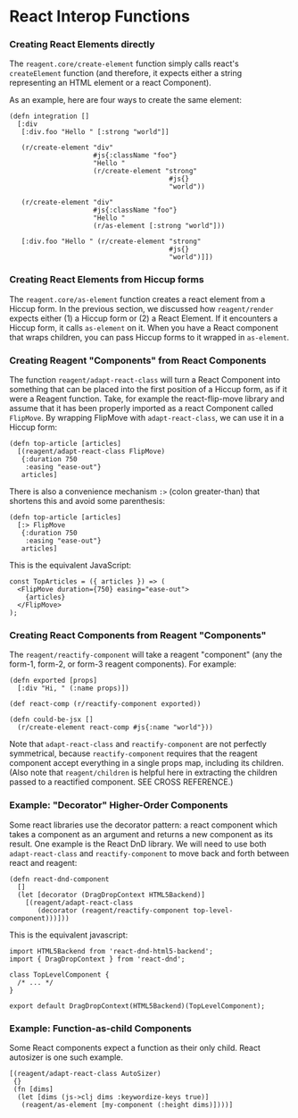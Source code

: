 # React Interop Functions

### Creating React Elements directly

The `reagent.core/create-element` function simply calls react's `createElement` function \(and therefore, it expects either a string representing an HTML element or a react Component\).

As an example, here are four ways to create the same element:

```
(defn integration []
  [:div
   [:div.foo "Hello " [:strong "world"]]

   (r/create-element "div"
                     #js{:className "foo"}
                     "Hello "
                     (r/create-element "strong"
                                        #js{}
                                        "world"))

   (r/create-element "div"
                     #js{:className "foo"}
                     "Hello "
                     (r/as-element [:strong "world"]))

   [:div.foo "Hello " (r/create-element "strong"
                                        #js{}
                                        "world")]])
```

### Creating React Elements from Hiccup forms

The `reagent.core/as-element` function creates a react element from a Hiccup form.  In the previous section, we discussed how `reagent/render` expects either \(1\) a Hiccup form or \(2\) a React Element.  If it encounters a Hiccup form, it calls `as-element` on it.  When you have a React component that wraps children, you can pass Hiccup forms to it wrapped in `as-element`.

### Creating Reagent "Components" from React Components

The function `reagent/adapt-react-class` will turn a React Component into something that can be placed into the first position of a Hiccup form, as if it were a Reagent function.  Take, for example the react-flip-move library and assume that it has been properly imported as a react Component called `FlipMove`.  By wrapping FlipMove with `adapt-react-class`, we can use it in a Hiccup form:

```
(defn top-article [articles]
  [(reagent/adapt-react-class FlipMove)
   {:duration 750
    :easing "ease-out"}
   articles]
```

There is also a convenience mechanism `:>` \(colon greater-than\) that shortens this and avoid some parenthesis:

```
(defn top-article [articles]
  [:> FlipMove
   {:duration 750
    :easing "ease-out"}
   articles]
```

This is the equivalent JavaScript:

```
const TopArticles = ({ articles }) => (
  <FlipMove duration={750} easing="ease-out">
    {articles}
  </FlipMove>
);
```

### Creating React Components from Reagent "Components"

The `reagent/reactify-component` will take a reagent "component" \(any the form-1, form-2, or form-3 reagent components\).  For example:

```
(defn exported [props]
  [:div "Hi, " (:name props)])

(def react-comp (r/reactify-component exported))

(defn could-be-jsx []
  (r/create-element react-comp #js{:name "world"}))
```

Note that `adapt-react-class` and `reactify-component` are not perfectly symmetrical, because `reactify-component` requires that the reagent component accept everything in a single props map, including its children.  \(Also note that `reagent/children` is helpful here in extracting the children passed to a reactified component.  SEE CROSS REFERENCE.\)

### Example: "Decorator" Higher-Order Components

Some react libraries use the decorator pattern: a react component which takes a component as an argument and returns a new component as its result.  One example is the React DnD library.  We will need to use both `adapt-react-class` and `reactify-component` to move back and forth between react and reagent:

```
(defn react-dnd-component
  []
  (let [decorator (DragDropContext HTML5Backend)]
    [(reagent/adapt-react-class
       (decorator (reagent/reactify-component top-level-component)))]))
```

This is the equivalent javascript:

```
import HTML5Backend from 'react-dnd-html5-backend';
import { DragDropContext } from 'react-dnd';

class TopLevelComponent {
  /* ... */
}

export default DragDropContext(HTML5Backend)(TopLevelComponent);
```

### Example: Function-as-child Components

Some React components expect a function as their only child.  React autosizer is one such example.  



```
[(reagent/adapt-react-class AutoSizer)
 {}
 (fn [dims]
  (let [dims (js->clj dims :keywordize-keys true)] 
   (reagent/as-element [my-component (:height dims)])))] 
```



